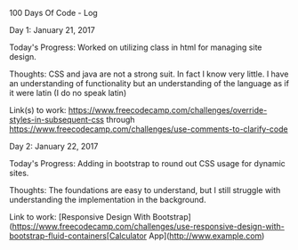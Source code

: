 100 Days Of Code - Log

Day 1: January 21, 2017

Today's Progress: Worked on utilizing class in html for managing site design.

Thoughts: CSS and java are not a strong suit. In fact I know very little. I have an understanding of functionality but an understanding of the language as if it were latin (I do no speak latin)

Link(s) to work: https://www.freecodecamp.com/challenges/override-styles-in-subsequent-css through https://www.freecodecamp.com/challenges/use-comments-to-clarify-code

Day 2: January 22, 2017 

Today's Progress: Adding in bootstrap to round out CSS usage for dynamic sites.

Thoughts: The foundations are easy to understand, but I still struggle with understanding the implementation in the background.

Link to work: [Responsive Design With Bootstrap](https://www.freecodecamp.com/challenges/use-responsive-design-with-bootstrap-fluid-containers[Calculator App](http://www.example.com)
